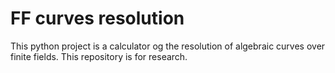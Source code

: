 # FF curves resolution

This python project is a calculator og the resolution of algebraic curves over finite fields. This repository is for research.